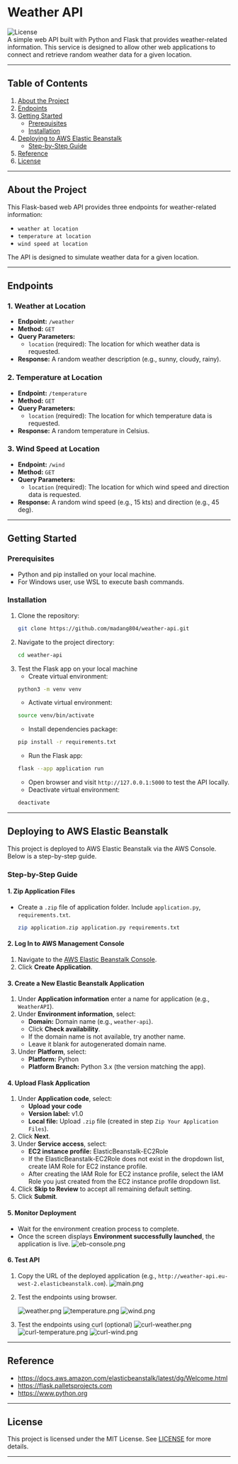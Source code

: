 # Weather API

![License](https://img.shields.io/badge/license-MIT-blue.svg)  
A simple web API built with Python and Flask that provides weather-related information. This service is designed to allow other web applications to connect and retrieve random weather data for a given location.

---

## Table of Contents
1. [About the Project](#about-the-project)
2. [Endpoints](#endpoints)
3. [Getting Started](#getting-started)
    - [Prerequisites](#prerequisites)
    - [Installation](#installation)
4. [Deploying to AWS Elastic Beanstalk](#deploying-to-aws-elastic-beanstalk)
    - [Step-by-Step Guide](#step-by-step-guide)
5. [Reference](#reference)
6. [License](#license)

---

## About the Project
This Flask-based web API provides three endpoints for weather-related information:
- `weather at location`
- `temperature at location`
- `wind speed at location`

The API is designed to simulate weather data for a given location.

---

## Endpoints

### 1. Weather at Location
- **Endpoint:** `/weather`
- **Method:** `GET`
- **Query Parameters:**
  - `location` (required): The location for which weather data is requested.
- **Response:** A random weather description (e.g., sunny, cloudy, rainy).

### 2. Temperature at Location
- **Endpoint:** `/temperature`
- **Method:** `GET`
- **Query Parameters:**
  - `location` (required): The location for which temperature data is requested.
- **Response:** A random temperature in Celsius.

### 3. Wind Speed at Location
- **Endpoint:** `/wind`
- **Method:** `GET`
- **Query Parameters:**
  - `location` (required): The location for which wind speed and direction data is requested.
- **Response:** A random wind speed (e.g., 15 kts) and direction (e.g., 45 deg).

---

## Getting Started

### Prerequisites
- Python and pip installed on your local machine.
- For Windows user, use WSL to execute bash commands.

### Installation
1. Clone the repository:
   ```bash
   git clone https://github.com/madang804/weather-api.git
   ```
2. Navigate to the project directory:
   ```bash
   cd weather-api
   ```
3. Test the Flask app on your local machine
   - Create virtual environment:
   ```bash
   python3 -m venv venv
   ```
   - Activate virtual environment:
   ```bash
   source venv/bin/activate
   ```
   - Install dependencies package:
   ```bash
   pip install -r requirements.txt
   ```
   - Run the Flask app:
   ```bash
   flask --app application run   
   ```
   - Open browser and visit `http://127.0.0.1:5000` to test the API locally.
   - Deactivate virtual environment:
   ```bash
   deactivate
   ```

---

## Deploying to AWS Elastic Beanstalk

This project is deployed to AWS Elastic Beanstalk via the AWS Console. Below is a step-by-step guide.

### Step-by-Step Guide

#### 1. Zip Application Files
- Create a `.zip` file of application folder. Include `application.py`, `requirements.txt`.
  ```bash
  zip application.zip application.py requirements.txt
  ```

#### 2. Log In to AWS Management Console
1. Navigate to the [AWS Elastic Beanstalk Console](https://console.aws.amazon.com/elasticbeanstalk).
2. Click **Create Application**.

#### 3. Create a New Elastic Beanstalk Application
1. Under **Application information** enter a name for application (e.g., `WeatherAPI`).
2. Under **Environment information**, select:
   - **Domain:** Domain name (e.g., `weather-api`).
   - Click **Check availability**.
   - If the domain name is not available, try another name.
   - Leave it blank for autogenerated domain name.
3. Under **Platform**, select:
   - **Platform:** Python
   - **Platform Branch:** Python 3.x (the version matching the app).

#### 4. Upload Flask Application
1. Under **Application code**, select:
   - **Upload your code**
   - **Version label:** v1.0
   - **Local file:** Upload `.zip` file (created in step `Zip Your Application Files`).
2. Click **Next**.
3. Under **Service access**, select:
   - **EC2 instance profile:** ElasticBeanstalk-EC2Role
   - If the ElasticBeanstalk-EC2Role does not exist in the dropdown list, create IAM Role for EC2 instance profile.
   - After creating the IAM Role for EC2 instance profile, select the IAM Role you just created from the EC2 instance profile dropdown list.
4. Click **Skip to Review** to accept all remaining default setting.
5. Click **Submit**.

#### 5. Monitor Deployment
- Wait for the environment creation process to complete.
- Once the screen displays **Environment successfully launched**, the application is live.
![eb-console.png](./png/eb-console.png)

#### 6. Test API
1. Copy the URL of the deployed application (e.g., `http://weather-api.eu-west-2.elasticbeanstalk.com`).
![main.png](./png/main.png)
2. Test the endpoints using browser.

   ![weather.png](./png/weather.png)
   ![temperature.png](./png/temperature.png)
   ![wind.png](./png/wind.png)
3. Test the endpoints using curl (optional)
   ![curl-weather.png](./png/curl-weather.png)
   ![curl-temperature.png](./png/curl-temperature.png)
   ![curl-wind.png](./png/curl-wind.png)

---

## Reference

- https://docs.aws.amazon.com/elasticbeanstalk/latest/dg/Welcome.html
- https://flask.palletsprojects.com
- https://www.python.org

---

## License
This project is licensed under the MIT License. See [LICENSE](./LICENSE) for more details.

---






